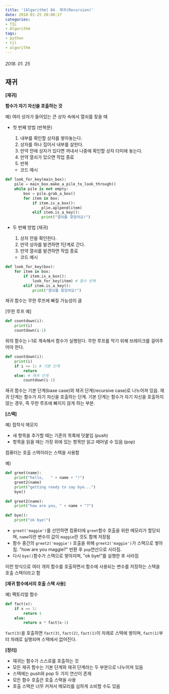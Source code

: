 ```yaml
---
title: '[Algorithm] 04. 재귀(Recursion)'
date: 2018-01-25 20:08:17
categories:
- TIL
- Algorithm
tags:
- python
- til
- algorithm
---
```


###### 2018. 01. 25

## 재귀

**[재귀]**

**함수가 자기 자신을 호출하는 것**

예) 여러 상자가 들어있는 큰 상자 속에서 열쇠를 찾을 때

- 첫 번째 방법 (반복문)

  1) 내부를 확인할 상자를 쌓아놓는다.
  2) 상자를 하나 집어서 내부를 살핀다.
  3) 만약 안에 상자가 있다면 꺼내서 나중에 확인할 상자 더미에 놓는다.
  4) 만약 열쇠가 있으면 작업 종료
  4) 반복

  - 코드 예시

```python
def look_for_key(main_box):
    pile = main_box.make_a_pile_to_look_through()
    while pile is not empty:
        box = pile.grab_a_box()
        for item in box:
            if item.is_a_box():
                plie.aplpend(item)
            elif item.is_a_key():
                print("열쇠를 찾았어요!")
```

- 두 번째 방법 (재귀)

  1) 상자 안을 확인한다.
  2) 만약 상자를 발견하면 1단계로 간다.
  3) 만약 열쇠를 발견하면 작업 종료

  - 코드 예시

```python
def look_for_key(box):
    for item in box:
        if item.is_a_box():
            look_for_key(item) # 함수 반복
        elif item.is_a_key():
            print("열쇠를 찾았어요!")
```

재귀 함수는 무한 루프에 빠질 가능성이 큼

[무한 루프 예]

```python
def countdown(i):
    print(i)
    countdown(i-1)
```

위의 함수는 i-1로 계속해서 함수가 실행된다. 무한 루프를 막기 위해 브레이크를 걸어주어야 한다.

```python
def countdown(i):
    print(i)
    if i <= 1: # 기본 단계
        return
	else: # 재귀 단계
        countdown(i-1) 
```

재귀 함수는 기본 단계(base case)와 재귀 단계(recursive case)로 나누어져 있음. 재귀 단계는 함수가 자기 자신을 호출하는 단계. 기본 단계는 함수가 자기 자신을 호출하지 않는 경우, 즉 무한 루프에 빠지지 않게 하는 부분.

**[스택]**

예) 접착식 메모지

- 새 항목을 추가할 때는 기존의 목록에 덧붙임 (push)
- 항목을 읽을 때는 가장 위에 있는 항목만 읽고 떼어낼 수 있음 (pop)

컴퓨터는 호출 스택이라는 스택을 사용함

예)

```python
def greet(name):
    print("hello,   " + name + "!")
    greet2(name)
    print("getting ready to say bye...")
    bye()
    
def greet2(name):
    print("how are you, " + name + "?")
    
def bye():
    print("ok bye!")
```

- `greet('maggie')`를 선언하면 컴퓨터에 `greet`함수 호출을 위한 메모리가 할당되며, `name`이란 변수의 값이 `maggie`란 것도 함께 저장됨
- 함수 중간의 `greet2('maggie')` 호출을 위해 `greet2('maggie')`가 스택으로 쌓아짐. "how are you maggie?" 반환 후 `pop`연산으로 사라짐.
- 다시 `bye()`함수가 스택으로 쌓아지며, "ok bye!"를 실행한 후 사라짐

이런 방식으로 여러 개의 함수를 호출하면서 함수에 사용되는 변수를 저장하는 스택을 호출 스택이라고 함

**[재귀 함수에서의 호출 스택 사용]**

예) 팩토리얼 함수

```python
def fact(x):
    if x == 1:
        return 1
    else:
        return x * fact(x-1)
```

`fact(3)`을 호출하면 `fact(3)`, `fact(2)`, `fact(1)`이 차례로 스택에 쌓이며, `fact(1)`부터 차례로 실행되며 스택에서 없어진다.

**[정리]**

- 재귀는 함수가 스스로를 호출하는 것
- 모든 재귀 함수는 기본 단계와 재귀 단계라는 두 부분으로 나누어져 있음
- 스택에는 push와 pop 두 가지 연산이 존재
- 모든 함수 호출은 호출 스택을 사용
- 호출 스택은 너무 커져서 메모리를 심하게 소비할 수도 있음